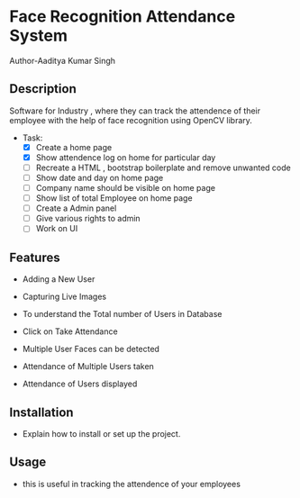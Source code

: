 
# Face Recognition Attendance System 
 Author-Aaditya Kumar Singh 

## Description
Software for Industry , where they can track the attendence of their employee with the help of face recognition using OpenCV library.


- Task:
  - [x] Create a home page
  - [x] Show attendence log on home for particular day
  - [ ] Recreate a HTML , bootstrap boilerplate and remove unwanted code
  - [ ] Show date and day on home page
  - [ ] Company name should be visible on home page
  - [ ] Show list of total Employee on home page
  - [ ] Create a Admin panel
  - [ ] Give various rights to admin 
  - [ ] Work on UI

## Features
- Adding a New User

-	Capturing Live Images

-	To understand the Total number of Users in Database
  
-	Click on Take Attendance 

-	Multiple User Faces can be detected

-	Attendance of Multiple Users taken

-	Attendance of Users displayed

## Installation
- Explain how to install or set up the project.

## Usage
- this is useful in tracking the attendence of your employees



